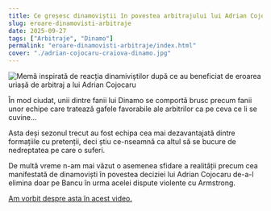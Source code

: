 ```yaml
---
title: Ce greșesc dinamoviștii în povestea arbitrajului lui Adrian Cojocaru la Craiova-Dinamo (2-2)
slug: eroare-dinamovisti-arbitraje
date: 2025-09-27
tags: ["Arbitraje", "Dinamo"]
permalink: "eroare-dinamovisti-arbitraje/index.html"
cover: "./adrian-cojocaru-craiova-dinamo.jpg"
---
```

![Memă inspirată de reacția dinamiviștilor după ce au beneficiat de eroarea uriașă de arbitraj a lui Adrian Cojocaru](eroare-dinamovisti-arbitraje.jpg)


În mod ciudat, unii dintre fanii lui Dinamo se comportă brusc precum fanii unor echipe care tratează gafele favorabile ale arbitrilor ca pe ceva ce li se cuvine...

Asta deși sezonul trecut au fost echipa cea mai dezavantajată dintre formațiile cu pretenții, deci știu ce-nseamnă ca altul să se bucure de nedreptatea pe care o suferi.

De multă vreme n-am mai văzut o asemenea sfidare a realității precum cea manifestată de dinamoviști în povestea deciziei lui Adrian Cojocaru de-a-l elimina doar pe Bancu în urma acelei dispute violente cu Armstrong.

[Am vorbit despre asta în acest video.](https://www.youtube.com/watch?v=X4mu6gb27MI)